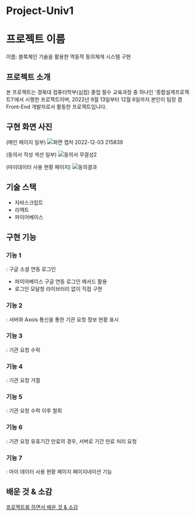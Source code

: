 # Project-Univ1
# **프로젝트 이름**

이름: 블록체인 기술을 활용한 역동적 동의체계 시스템 구현

## **프로젝트 소개**

본 프로젝트는 경북대 컴퓨터학부(심컴) 졸업 필수 교육과정 중 하나인 ‘종합설계프로젝트1’에서 시행한 프로젝트이며, 2022년 9월 13일부터 12월 6일까지  본인이 팀장 겸 Front-End 개발자로서 활동한 프로젝트입니다. 

## 구현 화면 사진

(메인 페이지 일부)
![화면 캡처 2022-12-03 215839](https://user-images.githubusercontent.com/98478661/205442077-87a214f8-1f5c-4eb1-8a2f-3b6654cea3cf.png)

(동의서 작성 섹션 일부)
![동의서 무결성2](https://user-images.githubusercontent.com/98478661/205441947-e6a182ec-4e4b-463c-9f30-2168b8409edc.png)

(마이데이터 사용 현황 페이지)
![동의결과](https://user-images.githubusercontent.com/98478661/205441951-b5a02ebf-ee21-491b-9899-af0e94c80cc1.png)

## **기술 스택**

- 자바스크립트
- 리액트
- 파이어베이스

## **구현 기능**

### **기능 1**

: 구글 소셜 연동 로그인

- 파이어베이스 구글 연동 로그인 메서드 활용
- 로그인 모달창 라이브러리 없이 직접 구현

### **기능 2**

: 서버와 Axois 통신을 통한 기관 요청 정보 현황 표시

### **기능 3**

: 기관 요청 수락

### **기능 4**

: 기관 요청 거절

### **기능 5**

: 기관 요청 수락 이후 철회

### **기능 6**

: 기관 요청 유효기간 만료의 경우, 서버로 기간 만료 처리 요청

### **기능 7**

: 마이 데이터 사용 현황 페이지 페이지네이션 기능

## **배운 것 & 소감**

[프로젝트를 하면서 배운 것 & 소감](https://www.notion.so/d4728d0e1ec348b08b7788408c23402a)
